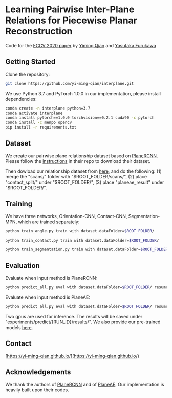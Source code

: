# Learning Pairwise Inter-Plane Relations for Piecewise Planar Reconstruction

Code for the [ECCV 2020 paper](https://www.ecva.net/papers/eccv_2020/papers_ECCV/papers/123520324.pdf) by [Yiming Qian](https://yi-ming-qian.github.io/) and [Yasutaka Furukawa](https://www.cs.sfu.ca/~furukawa/)

## Getting Started

Clone the repository:
```bash
git clone https://github.com/yi-ming-qian/interplane.git
```

We use Python 3.7 and PyTorch 1.0.0 in our implementation, please install dependencies:
```bash
conda create -n interplane python=3.7
conda activate interplane
conda install pytorch==1.0.0 torchvision==0.2.1 cuda90 -c pytorch
conda install -c menpo opencv
pip install -r requirements.txt
```

## Dataset
We create our pairwise plane relationship dataset based on [PlaneRCNN](https://github.com/NVlabs/planercnn). Please follow the [instructions](https://github.com/NVlabs/planercnn#training-data-preparation) in their repo to download their dataset.

Then dowload our relationship dataset from [here](https://www.dropbox.com/s/lwzm5rvnbjrdm0y/relation_data.zip?dl=0), and do the following: (1) merge the "scans/" folder with "$ROOT_FOLDER/scans/", (2) place "contact_split/" under "$ROOT_FOLDER/", (3) place "planeae_result" under "$ROOT_FOLDER/".

## Training
We have three networks, Orientation-CNN, Contact-CNN, Segmentation-MPN, which are trained separately:
```bash
python train_angle.py train with dataset.dataFolder=$ROOT_FOLDER/
```
```bash
python train_contact.py train with dataset.dataFolder=$ROOT_FOLDER/
```
```bash
python train_segmentation.py train with dataset.dataFolder=$ROOT_FOLDER/
```

## Evaluation
Evaluate when input method is PlaneRCNN:
```bash
python predict_all.py eval with dataset.dataFolder=$ROOT_FOLDER/ resume_angle=/path/to/orientationCNN/model  resume_contact=/path/to/contactCNN/model resume_seg=/path/to/segmentationMPN/model input_method=planercnn
```
Evaluate when input method is PlaneAE:
```bash
python predict_all.py eval with dataset.dataFolder=$ROOT_FOLDER/ resume_angle=/path/to/orientationCNN/model  resume_contact=/path/to/contactCNN/model resume_seg=/path/to/segmentationMPN/model input_method=planeae
```
Two gpus are used for inference. The results will be saved under "experiments/predict/{RUN_ID}/results/". We also provide our pre-trained models [here](https://www.dropbox.com/s/bd4ucqjrou3d0kx/checkpoints.zip?dl=0).

## Contact
[https://yi-ming-qian.github.io/](https://yi-ming-qian.github.io/)

## Acknowledgements
We thank the authors of [PlaneRCNN](https://github.com/NVlabs/planercnn) and of [PlaneAE](https://github.com/svip-lab/PlanarReconstruction). Our implementation is heavily built upon their codes.
